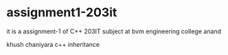 # assignment1-203it
it is a assignment-1 of C++ 203IT subject at bvm engineering college anand

khush chaniyara
c++
inheritance

